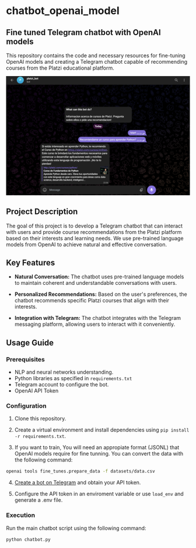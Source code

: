 # chatbot_openai_model

## Fine tuned Telegram chatbot with OpenAI models

This repository contains the code and necessary resources for fine-tuning OpenAI models and creating a Telegram chatbot capable of recommending courses from the Platzi educational platform.

![Example Operation](platzibot.png)

## Project Description

The goal of this project is to develop a Telegram chatbot that can interact with users and provide course recommendations from the Platzi platform based on their interests and learning needs. We use pre-trained language models from OpenAI to achieve natural and effective conversation.

## Key Features

- **Natural Conversation:** The chatbot uses pre-trained language models to maintain coherent and understandable conversations with users.

- **Personalized Recommendations:** Based on the user's preferences, the chatbot recommends specific Platzi courses that align with their interests.

- **Integration with Telegram:** The chatbot integrates with the Telegram messaging platform, allowing users to interact with it conveniently.

## Usage Guide

### Prerequisites

- NLP and neural networks understanding.
- Python libraries as specified in `requirements.txt`
- Telegram account to configure the bot.
- OpenAI API Token

### Configuration

1. Clone this repository.

2. Create a virtual environment and install dependencies using `pip install -r requirements.txt`.

3. If you want to train, You will need an appropiate format (JSONL) that OpenAI models require for fine tunning. You can convert the data with the following command:

```bash 
openai tools fine_tunes.prepare_data -f datasets/data.csv
```

4. [Create a bot on Telegram](https://core.telegram.org/bots#botfather) and obtain your API token.

5. Configure the API token in an enviroment variable or use `load_env` and generate a .env file.

### Execution

Run the main chatbot script using the following command:

```bash
python chatbot.py
```